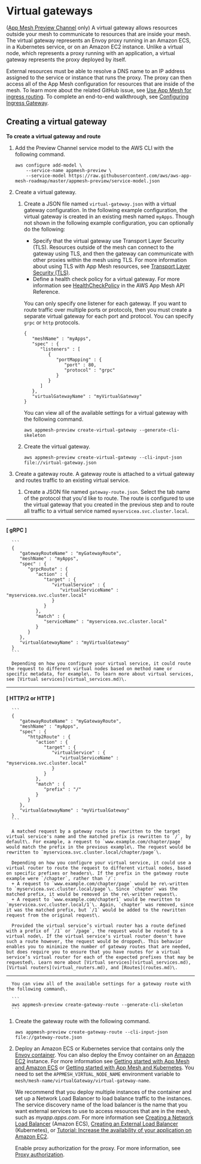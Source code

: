 # Virtual gateways<a name="virtual_gateways"></a>

\([App Mesh Preview Channel](https://docs.aws.amazon.com/app-mesh/latest/userguide/preview.html) only\) A virtual gateway allows resources outside your mesh to communicate to resources that are inside your mesh\. The virtual gateway represents an Envoy proxy running in an Amazon ECS, in a Kubernetes service, or on an Amazon EC2 instance\. Unlike a virtual node, which represents a proxy running with an application, a virtual gateway represents the proxy deployed by itself\. 

External resources must be able to resolve a DNS name to an IP address assigned to the service or instance that runs the proxy\. The proxy can then access all of the App Mesh configuration for resources that are inside of the mesh\. To learn more about the related GitHub issue, see [Use App Mesh for ingress routing](https://github.com/aws/aws-app-mesh-roadmap/issues/37)\. To complete an end\-to\-end walkthrough, see [Configuring Ingress Gateway](https://github.com/aws/aws-app-mesh-examples/tree/master/walkthroughs/howto-ingress-gateway)\.

## Creating a virtual gateway<a name="vg-create-virtual-gateway"></a>

**To create a virtual gateway and route**

1. Add the Preview Channel service model to the AWS CLI with the following command\.

   ```
   aws configure add-model \
       --service-name appmesh-preview \
       --service-model https://raw.githubusercontent.com/aws/aws-app-mesh-roadmap/master/appmesh-preview/service-model.json
   ```

1. Create a virtual gateway\.

   1. Create a JSON file named `virtual-gateway.json` with a virtual gateway configuration\. In the following example configuration, the virtual gateway is created in an existing mesh named `myApps`\. Though not shown in the following example configuration, you can optionally do the following:
      + Specify that the virtual gateway use Transport Layer Security \(TLS\)\. Resources outside of the mesh can connect to the gateway using TLS, and then the gateway can communicate with other proxies within the mesh using TLS\. For more information about using TLS with App Mesh resources, see [Transport Layer Security \(TLS\)](tls.md)\. 
      + Define a health check policy for a virtual gateway\. For more information see [HealthCheckPolicy](https://docs.aws.amazon.com/app-mesh/latest/APIReference/API_HealthCheckPolicy.html) in the AWS App Mesh API Reference\. 

      You can only specify one listener for each gateway\. If you want to route traffic over multiple ports or protocols, then you must create a separate virtual gateway for each port and protocol\. You can specify `grpc` or `http` protocols\.

      ```
      {
         "meshName" : "myApps",
         "spec" : {
            "listeners" : [
               {
                  "portMapping" : {
                     "port" : 80,
                     "protocol" : "grpc"
                  }
               }
            ]
         },
         "virtualGatewayName" : "myVirtualGateway"
      }
      ```

      You can view all of the available settings for a virtual gateway with the following command\.

      ```
      aws appmesh-preview create-virtual-gateway --generate-cli-skeleton
      ```

   1. Create the virtual gateway\.

      ```
      aws appmesh-preview create-virtual-gateway --cli-input-json file://virtual-gateway.json
      ```

1. Create a gateway route\. A gateway route is attached to a virtual gateway and routes traffic to an existing virtual service\.

   1. Create a JSON file named `gateway-route.json`\. Select the tab name of the protocol that you'd like to route\. The route is configured to use the virtual gateway that you created in the previous step and to route all traffic to a virtual service named `myservicea.svc.cluster.local`\.

------
#### [ gRPC  ]

      ```
      {
         "gatewayRouteName" : "myGatewayRoute",
         "meshName" : "myApps",
         "spec" : {
            "grpcRoute" : {
               "action" : {
                  "target" : {
                     "virtualService" : {
                        "virtualServiceName" : "myservicea.svc.cluster.local"
                     }
                  }
               },
               "match" : {
                  "serviceName" : "myservicea.svc.cluster.local"
               }
            }
         },
         "virtualGatewayName" : "myVirtualGateway"
      }
      ```

      Depending on how you configure your virtual service, it could route the request to different virtual nodes based on method name or specific metadata, for example\. To learn more about virtual services, see [Virtual services](virtual_services.md)\.

------
#### [ HTTP/2 or HTTP ]

      ```
      {
         "gatewayRouteName" : "myGatewayRoute",
         "meshName" : "myApps",
         "spec" : {
            "http2Route" : {
               "action" : {
                  "target" : {
                     "virtualService" : {
                        "virtualServiceName" : "myservicea.svc.cluster.local"
                     }
                  }
               },
               "match" : {
                  "prefix" : "/"
               }
            }
         },
         "virtualGatewayName" : "myVirtualGateway"
      }
      ```

      A matched request by a gateway route is rewritten to the target virtual service's name and the matched prefix is rewritten to `/`, by default\. For example, a request to `www.example.com/chapter/page` would match the prefix in the previous example\. The request would be rewritten to `myservicea.svc.cluster.local/chapter/page`\. 

      Depending on how you configure your virtual service, it could use a virtual router to route the request to different virtual nodes, based on specific prefixes or headers\. If the prefix in the gateway route example were `/chapter`, rather than `/`:
      + A request to `www.example.com/chapter/page` would be re\-written to `myservicea.svc.cluster.local/page`\. Since `chapter` was the matched prefix, it would be removed in the re\-written request\. 
      + A request to `www.example.com/chapter1` would be rewritten to `myservicea.svc.cluster.local/1`\. Again, `chapter` was removed, since it was the matched prefix, but `/1` would be added to the rewritten request from the original request\. 

      Provided the virtual service’s virtual router has a route defined with a prefix of `/1` or `/page`, the request would be routed to a virtual node\. If the virtual service's virtual router doesn't have such a route however, the request would be dropped\. This behavior enables you to minimize the number of gateway routes that are needed, but does require you to ensure that you have routes for a virtual service’s virtual router for each of the expected prefixes that may be requested\. Learn more about [Virtual services](virtual_services.md), [Virtual routers](virtual_routers.md), and [Routes](routes.md)\.

------

      You can view all of the available settings for a gateway route with the following command\.

      ```
      aws appmesh-preview create-gateway-route --generate-cli-skeleton
      ```

   1. Create the gateway route with the following command\.

      ```
      aws appmesh-preview create-gateway-route --cli-input-json file://gateway-route.json
      ```

1. Deploy an Amazon ECS or Kubernetes service that contains only the [Envoy container](envoy.md)\. You can also deploy the Envoy container on an [Amazon EC2](https://docs.aws.amazon.com/app-mesh/latest/userguide/appmesh-getting-started.html#update-services) instance\. For more information see [Getting started with App Mesh and Amazon ECS](https://docs.aws.amazon.com/AmazonECS/latest/developerguide/appmesh-getting-started.html#update-services) or [Getting started with App Mesh and Kubernetes](https://docs.aws.amazon.com/eks/latest/userguide/appmesh-getting-started.html#update-services)\. You need to set the `APPMESH_VIRTUAL_NODE_NAME` environment variable to `mesh/mesh-name/virtualGateway/virtual-gateway-name`\.

   We recommend that you deploy multiple instances of the container and set up a Network Load Balancer to load balance traffic to the instances\. The service discovery name of the load balancer is the name that you want external services to use to access resources that are in the mesh, such as *myapp\.apps\.com*\. For more information see [Creating a Network Load Balancer](https://docs.aws.amazon.com/AmazonECS/latest/developerguide/create-network-load-balancer.html) \(Amazon ECS\), [Creating an External Load Balancer](https://kubernetes.io/docs/tasks/access-application-cluster/create-external-load-balancer/) \(Kubernetes\), or [Tutorial: Increase the availability of your application on Amazon EC2](https://docs.aws.amazon.com/AWSEC2/latest/UserGuide/ec2-increase-availability.html)\.

   Enable proxy authorization for the proxy\. For more information, see [Proxy authorization](proxy-authorization.md)\.